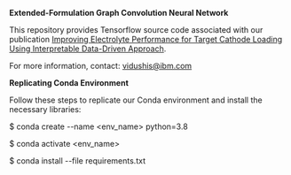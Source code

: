 **Extended-Formulation Graph Convolution Neural Network**

This repository provides Tensorflow source code associated with our publication [Improving Electrolyte Performance for Target Cathode Loading Using Interpretable Data-Driven Approach](https://arxiv.org/pdf/2409.01989).

For more information, contact: vidushis@ibm.com


**Replicating Conda Environment**

Follow these steps to replicate our Conda environment and install the necessary libraries:

$ conda create --name <env_name> python=3.8

$ conda activate <env_name>

$ conda install --file requirements.txt

